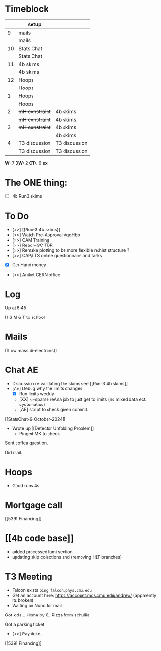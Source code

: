 # Timeblock

|     | setup             |               |
| --- | ----------------- | ------------- |
| 9   | mails             |               |
|     | mails             |               |
| 10  | Stats Chat        |               |
|     | Stats Chat        |               |
| 11  | 4b skims          |               |
|     | 4b skims          |               |
| 12  | Hoops             |               |
|     | Hoops             |               |
| 1   | Hoops             |               |
|     | Hoops             |               |
| 2   | ~~mH constraint~~ | 4b skims      |
|     | ~~mH constraint~~ | 4b skims      |
| 3   | ~~mH constraint~~ | 4b skims      |
|     |                   | 4b skims      |
| 4   | T3 discussion     | T3 discussion |
|     | T3 discussion     | T3 discussion |

**W:** 7
**DW:** 2
**OT:**. 6 
**ex** 

# The ONE thing: 
- [ ] 4b Run3 skims


# To Do
- [>>] [[Run-3 4b skims]]
- [>>] Watch Pre-Approval VqqHbb
- [>>] CAM Training
- [>>] Read HGC TDR
- [>>] Remake plotting to be more flexible re:hist structure ? 
- [>>]  CAP/LTS online questionnaire and tasks
- [x] Get Hand money
- [>>] Aniket CERN office

# Log

Up at 6:45 

H & M & T to school 

# Mails

[[Low mass di-electrons]]

# Chat AE
- Discussion re:validating the skims see [[Run-3 4b skims]]
- [AE] Debug why the limits changed
	- [x] Run limits weekly 
	- [XX] ~~sparse reAna job to just get to limits (no mixed data ect. systematics)
	- [AE] script to check given commit. 


[[StatsChat-9-October-2024]]
- Wrote up [[Detector Unfolding Problem]]
	- Pinged MK to check

Sent coffea question. 

Did mail.

# Hoops 
- Good runs 4s

# Mortgage call
[[5391 Financing]]


# [[4b code base]]
- added processed lumi section
- updating skip colections and (removing HLT branches)

# T3 Meeting
- Falcon exists
	```ping falcon.phys.cmu.edu```
- Get an account here: https://account.mcs.cmu.edu/andrew/ (apparently its broken)
- Waiting on Nuno for mail

Got kids... Home by 6.. Pizza from schullis

Got a parking ticket
- [>>] Pay ticket

[[5391 Financing]]




